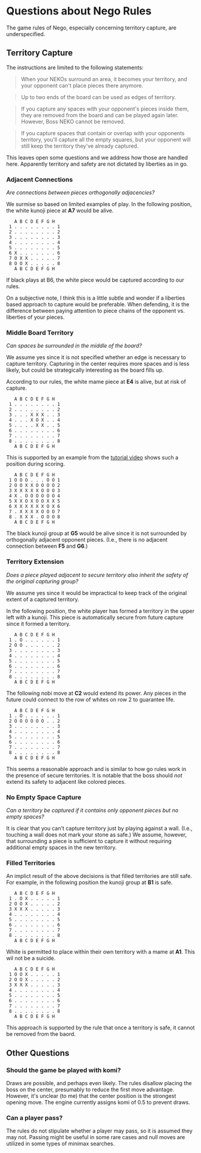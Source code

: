 # Questions about Nego Rules

The game rules of Nego, especially concerning territory capture, are
underspecified.

## Territory Capture

The instructions are limited to the following statements:

> When your NEKOs surround an area, it becomes your territory, and your opponent
can't place pieces there anymore.

> Up to two ends of the board can be used as edges of territory.

> If you capture any spaces with your opponent's pieces inside them, they are
removed from the board and can be played again later. However, Boss NEKO cannot
be removed.

> If you capture spaces that contain or overlap with your opponents territory,
you'll capture all the empty squares, but your opponent will still keep the
territory they've already captured.

This leaves open some questions and we address how those are handled here.
Apparently territory and safety are not dictated by liberties as in go.

### Adjacent Connections

*Are connections between pieces orthogonally adjacencies?*

We surmise so based on limited examples of play. In the following position,
the white kunoji piece at **A7** would be alive.


````
   A B C D E F G H
 1 . . . . . . . . 1
 2 . . . . . . . . 2
 3 . . . . . . . . 3
 4 . . . . . . . . 4
 5 . . . . . . . . 5
 6 X . . . . . . . 6
 7 O X X . . . . . 7
 8 O O X . . . . . 8
   A B C D E F G H
````

If black plays at B6, the white piece would be captured according to our
rules.

On a subjective note, I think this is a little subtle and wonder if a liberties
based approach to capture would be preferable. When defending, it is the
difference between paying attention to piece chains of the opponent vs.
liberties of your pieces.

### Middle Board Territory

*Can spaces be surrounded in the middle of the board?*

We assume yes since it is not specified whether an edge is necessary to capture
territory. Capturing in the center requires more spaces and is less likely, but
could be strategically interesting as the board fills up.

According to our rules, the white mame piece at **E4** is alive, but at risk of
capture.

````
   A B C D E F G H
 1 . . . . . . . . 1
 2 . . . . . . . . 2
 3 . . . X X X . . 3
 4 . . . X O X . . 4
 5 . . . . X X . . 5
 6 . . . . . . . . 6
 7 . . . . . . . . 7
 8 . . . . . . . . 8
   A B C D E F G H
````

This is supported by an example from the
[tutorial video](https://www.youtube.com/watch?v=I8lCrK9Mjtk&t=43s) shows
such a position during scoring.

````
   A B C D E F G H
 1 O O O . . . O O 1
 2 O O X X O O O O 2
 3 X X X X X O O O 3
 4 X . O O O O O O 4
 5 X X O X O O X X 5
 6 X X X X X X O X 6
 7 . X X X X O O O 7
 8 . X X X . O O O 8
   A B C D E F G H
````

The black kunoji group at **G5** would be alive since it is not surrounded by
orthogonally adjacent opponent pieces. (I.e., there is no adjacent connection
between **F5** and **G6**.)


### Territory Extension

*Does a piece played adjacent to secure territory also inherit the safety
of the original capturing group?*

We assume yes since it would be impractical to keep track of the original
extent of a captured territory.

In the following position, the white player has formed a territory in the
upper left with a kunoji. This piece is automatically secure from future
capture since it formed a territory.

````
   A B C D E F G H
 1 . O . . . . . . 1
 2 O O . . . . . . 2
 3 . . . . . . . . 3
 4 . . . . . . . . 4
 5 . . . . . . . . 5
 6 . . . . . . . . 6
 7 . . . . . . . . 7
 8 . . . . . . . . 8
   A B C D E F G H
````

The following nobi move at **C2** would extend its power. Any pieces in the future
could connect to the row of whites on row 2 to guarantee life.

````
   A B C D E F G H
 1 . O . . . . . . 1
 2 O O O O O O . . 2
 3 . . . . . . . . 3
 4 . . . . . . . . 4
 5 . . . . . . . . 5
 6 . . . . . . . . 6
 7 . . . . . . . . 7
 8 . . . . . . . . 8
   A B C D E F G H
````

This seems a reasonable approach and is similar to how go rules work in the
presence of secure territories. It is notable that the boss should *not* extend
its safety to adjacent like colored pieces.

### No Empty Space Capture

*Can a territory be captured if it contains only opponent pieces but no empty
spaces?*

It is clear that you can't capture territory just by playing against a wall.
(I.e., touching a wall does not mark your stone as safe.) We assume, however,
that surrounding a piece is sufficient to capture it without requiring
additional empty spaces in the new territory.

### Filled Territories

An implict result of the above decisions is that filled territories are still safe.
For example, in the following position the kunoji group at **B1** is safe.

````
   A B C D E F G H
 1 . O X . . . . . 1
 2 O O X . . . . . 2
 3 X X X . . . . . 3
 4 . . . . . . . . 4
 5 . . . . . . . . 5
 6 . . . . . . . . 6
 7 . . . . . . . . 7
 8 . . . . . . . . 8
   A B C D E F G H
````

White is permitted to place within their own territory with a mame at **A1**. This
wil not be a suicide.

````
   A B C D E F G H
 1 O O X . . . . . 1
 2 O O X . . . . . 2
 3 X X X . . . . . 3
 4 . . . . . . . . 4
 5 . . . . . . . . 5
 6 . . . . . . . . 6
 7 . . . . . . . . 7
 8 . . . . . . . . 8
   A B C D E F G H
````

This approach is supported by the rule that once a territory is safe, it cannot
be removed from the baord.

## Other Questions

### Should the game be played with komi?

Draws are possible, and perhaps even likely. The rules disallow placing the
boss on the center, presumably to reduce the first move advantage. However,
it's unclear (to me) that the center position is the strongest opening move.
The engine currently assigns komi of 0.5 to prevent draws.

### Can a player pass?

The rules do not stipulate whether a player may pass, so it is assumed they may
not. Passing might be useful in some rare cases and null moves are utilized in
some types of minimax searches.
